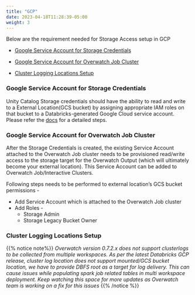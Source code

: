 ```yaml
---
title: "GCP"
date: 2023-04-18T11:28:39-05:00
weight: 3
---
```


Below are the requirement needed for Storage Access setup in GCP

* [Google Service Account for Storage Credentials](#google-service-account-for-storage-credentials)

* [Google Service Account for Overwatch Job Cluster](#google-service-account-for-overwatch-job-cluster)

* [Cluster Logging Locations Setup](#cluster-logging-locations-setup) 


### Google Service Account for Storage Credentials

Unity Catalog Storage credentials  should have the ability to read and write to a External Location(GCS bucket) by 
assigning appropriate IAM roles on that bucket to a Databricks-generated Google Cloud service account. Please refer the 
[docs](https://docs.gcp.databricks.com/data-governance/unity-catalog/manage-external-locations-and-credentials.html#manage-storage-credentials) 
for a detailed steps.  

### Google Service Account for Overwatch Job Cluster

After the Storage Credentials is created, the existing Service Account attached to the Overwatch Job cluster needs to
be provisioned read/write access to the storage target for the Overwatch Output 
(which will ultimately become your external location). This Service Account can be added to Overwatch Job/Interactive 
Clusters.

Following steps needs to be performed to external location’s GCS bucket permissions -
* Add Service Account which is attached to the Overwatch Job cluster
* Add Roles - 
  * Storage Admin 
  * Storage Legacy Bucket Owner

### Cluster Logging Locations Setup

{{% notice note%}}
 _Overwatch version 0.7.2.x does not support clusterlogs to be collected from multiple workspaces.
  As per the latest Databricks GCP release, cluster log location does not support mounted/GCS bucket location, we have to
  provide DBFS root as a target for log delivery. This can cause issues while populating spark job related tables in
  multi workspace deployment. Keep watching this space for more updates as Overwatch team is working on a fix for this issues_
{{% /notice %}}
